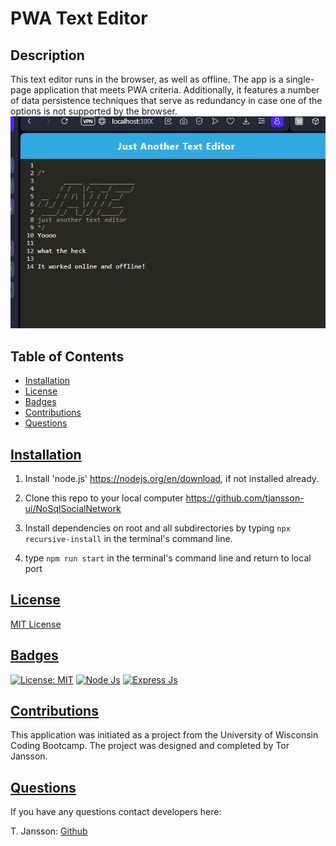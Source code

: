# PWA Text Editor

## Description
This text editor runs in the browser, as well as offline. The app is a single-page application that meets PWA criteria. Additionally, it features a number of data persistence techniques that serve as redundancy in case one of the options is not supported by the browser.
![Application Example](Assets/JATE.png)

  ## Table of Contents
  * [Installation](#installation)
  * [License](#license)
  * [Badges](#badges)
  * [Contributions](#contributions)
  * [Questions](#questions)

## [Installation](#Table-of-Contents)
1. Install 'node.js' https://nodejs.org/en/download, if not installed already.

2. Clone this repo to your local computer https://github.com/tjansson-ui/NoSqlSocialNetwork

3. Install dependencies on root and all subdirectories by typing `npx recursive-install` in the terminal's command line.

4. type `npm run start` in the terminal's command line and return to local port

## [License](#table-of-contents)
[MIT License](https://opensource.org/licenses/MIT)

## [Badges](#table-of-contents)

[![License: MIT](https://img.shields.io/badge/MIT_License-orange)](https://opensource.org/licenses/MIT)
[![Node Js](https://img.shields.io/badge/Node%20JS-8A2BE2)]( https://nodejs.org/en/download)
[![Express Js](https://img.shields.io/badge/ExpressJS-8A5B00)]( https://www.npmjs.com/package/express)

## [Contributions](#table-of-contents)
This application was initiated as a project from the University of Wisconsin Coding Bootcamp. The project was designed and completed by Tor Jansson.

## [Questions](#Table-of-Contents)
If you have any questions contact developers here:

T. Jansson: [Github](https://github.com/tjansson-ui)

